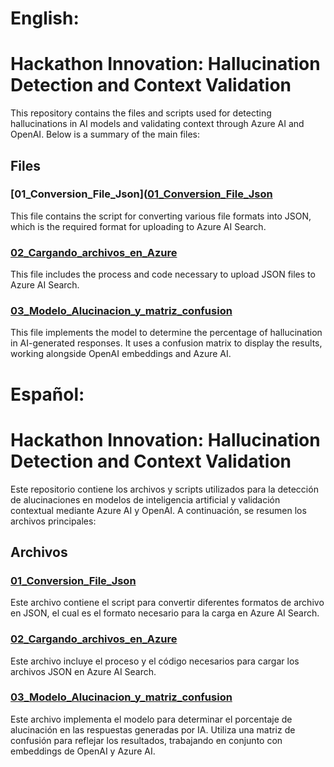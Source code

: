 # English:
# Hackathon Innovation: Hallucination Detection and Context Validation

This repository contains the files and scripts used for detecting hallucinations in AI models and validating context through Azure AI and OpenAI. Below is a summary of the main files:

## Files

### [01_Conversion_File_Json]([01_Conversion_File_Json](https://github.com/LuisCerelli/Conversion_a_Json_para_Azure_Cognitive_Search.git)

This file contains the script for converting various file formats into JSON, which is the required format for uploading to Azure AI Search.

### [02_Cargando_archivos_en_Azure](02_Cargando_archivos_en_Azure)

This file includes the process and code necessary to upload JSON files to Azure AI Search.

### [03_Modelo_Alucinacion_y_matriz_confusion](03_Modelo_Alucinacion_y_matriz_confusion)

This file implements the model to determine the percentage of hallucination in AI-generated responses. It uses a confusion matrix to display the results, working alongside OpenAI embeddings and Azure AI.

# Español: 
# Hackathon Innovation: Hallucination Detection and Context Validation

Este repositorio contiene los archivos y scripts utilizados para la detección de alucinaciones en modelos de inteligencia artificial y validación contextual mediante Azure AI y OpenAI. A continuación, se resumen los archivos principales:

## Archivos

### [01_Conversion_File_Json](01_Conversion_File_Json)

Este archivo contiene el script para convertir diferentes formatos de archivo en JSON, el cual es el formato necesario para la carga en Azure AI Search. 

### [02_Cargando_archivos_en_Azure](02_Cargando_archivos_en_Azure)

Este archivo incluye el proceso y el código necesarios para cargar los archivos JSON en Azure AI Search.

### [03_Modelo_Alucinacion_y_matriz_confusion](03_Modelo_Alucinacion_y_matriz_confusion)

Este archivo implementa el modelo para determinar el porcentaje de alucinación en las respuestas generadas por IA. Utiliza una matriz de confusión para reflejar los resultados, trabajando en conjunto con embeddings de OpenAI y Azure AI.
